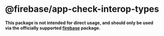 # @firebase/app-check-interop-types

**This package is not intended for direct usage, and should only be used via the officially
supported [firebase](https://www.npmjs.com/package/firebase) package.**
